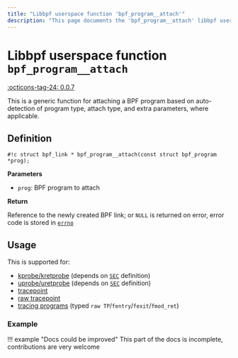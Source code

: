 ```yaml
---
title: "Libbpf userspace function 'bpf_program__attach'"
description: "This page documents the 'bpf_program__attach' libbpf userspace function, including its definition, usage, and examples."
---
```

# Libbpf userspace function `bpf_program__attach`

<!-- [LIBBPF_TAG] -->
[:octicons-tag-24: 0.0.7](https://github.com/libbpf/libbpf/releases/tag/v0.0.7)
<!-- [/LIBBPF_TAG] -->

This is a generic function for attaching a BPF program based on auto-detection of program type, attach type, and extra parameters, where applicable.

## Definition

`#!c struct bpf_link * bpf_program__attach(const struct bpf_program *prog);`

**Parameters**

- `prog`: BPF program to attach

**Return**

Reference to the newly created BPF link; or `NULL` is returned on error, error code is stored in [`errno`](https://man7.org/linux/man-pages/man3/errno.3.html)

## Usage

This is supported for:
  - [kprobe/kretprobe](../../../linux/program-type/BPF_PROG_TYPE_KPROBE.md) (depends on [`SEC`](../ebpf/SEC.md) definition)
  - [uprobe/uretprobe](../../../linux/program-type/BPF_PROG_TYPE_KPROBE.md) (depends on [`SEC`](../ebpf/SEC.md) definition)
  - [tracepoint](../../../linux/program-type/BPF_PROG_TYPE_RAW_TRACEPOINT.md)
  - [raw tracepoint](../../../linux/program-type/BPF_PROG_TYPE_RAW_TRACEPOINT.md)
  - [tracing programs](../../../linux/program-type/BPF_PROG_TYPE_TRACING.md) (typed `raw TP`/`fentry`/`fexit`/`fmod_ret`)

### Example

!!! example "Docs could be improved"
    This part of the docs is incomplete, contributions are very welcome
